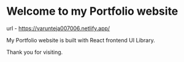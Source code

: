 # Welcome to my Portfolio website

url - https://varunteja007006.netlify.app/

My Portfolio website is built with React frontend UI Library.

Thank you for visiting.
